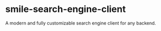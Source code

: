 smile-search-engine-client
==========================

A modern and fully customizable search engine client for any backend.
